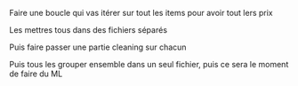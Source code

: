 

Faire une boucle qui vas itérer sur tout les items pour avoir tout lers prix 

Les mettres tous dans des fichiers séparés

Puis faire passer une partie cleaning sur chacun

Puis tous les grouper ensemble dans un seul fichier, puis ce sera le moment de faire du ML 

